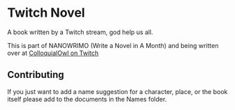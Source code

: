 # Twitch Novel

A book written by a Twitch stream, god help us all.

This is part of NANOWRIMO (Write a Novel in A Month) and being written over at [ColloquialOwl on Twitch](https://twitch.tv/colloquialowl)

## Contributing
If you just want to add a name suggestion for a character, place, or the book itself please add to the documents in the Names folder.


